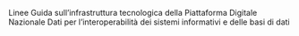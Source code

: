 Linee Guida sull’infrastruttura tecnologica della Piattaforma Digitale Nazionale Dati per l’interoperabilità dei sistemi informativi e delle basi di dati 
